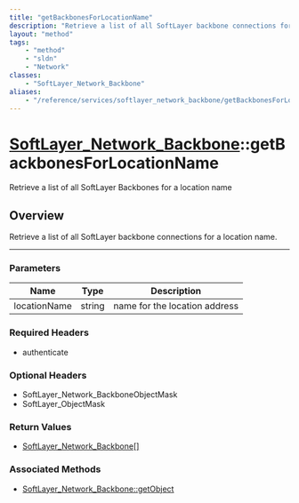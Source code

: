 ```yaml
---
title: "getBackbonesForLocationName"
description: "Retrieve a list of all SoftLayer backbone connections for a location name."
layout: "method"
tags:
    - "method"
    - "sldn"
    - "Network"
classes:
    - "SoftLayer_Network_Backbone"
aliases:
    - "/reference/services/softlayer_network_backbone/getBackbonesForLocationName"
---
```

# [SoftLayer_Network_Backbone](/reference/services/SoftLayer_Network_Backbone)::getBackbonesForLocationName


Retrieve a list of all SoftLayer Backbones for a location name


## Overview 
Retrieve a list of all SoftLayer backbone connections for a location name. 

-----

### Parameters 
|Name | Type | Description |
| --- | --- | --- |
|locationName| string| name for the location address|


### Required Headers
* authenticate


### Optional Headers
* SoftLayer_Network_BackboneObjectMask
* SoftLayer_ObjectMask

### Return Values
* <a href='/reference/datatypes/SoftLayer_Network_Backbone'>SoftLayer_Network_Backbone[] </a>


### Associated Methods

*  [SoftLayer_Network_Backbone::getObject](/reference/services/SoftLayer_Network_Backbone/getObject )




